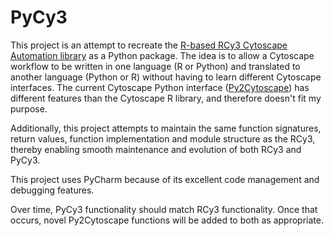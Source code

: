 # PyCy3

This project is an attempt to recreate the [R-based RCy3 Cytoscape Automation library](https://github.com/cytoscape/RCy3) as a Python package. The idea is to allow a Cytoscape workflow to be written in one language (R or Python) and translated to another language (Python or R) without having to learn different Cytoscape interfaces. The current Cytoscape Python interface ([Py2Cytoscape](https://github.com/cytoscape/py2cytoscape)) has different features than the Cytoscape R library, and therefore doesn't fit my purpose.

Additionally, this project attempts to maintain the same function signatures, return values, function implementation and module structure as the RCy3, thereby enabling smooth maintenance and evolution of both RCy3 and PyCy3.

This project uses PyCharm because of its excellent code management and debugging features.

Over time, PyCy3 functionality should match RCy3 functionality. Once that occurs, novel Py2Cytoscape functions will be added to both as appropriate.
